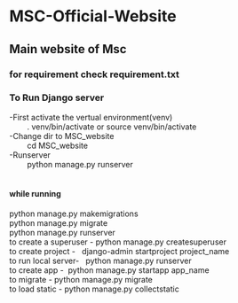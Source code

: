 # MSC-Official-Website
## Main website of Msc
### for requirement check requirement.txt<br>

### To Run Django server
-First activate the vertual environment(venv) <br>
&emsp;&emsp; . venv/bin/activate or source venv/bin/activate<br>
-Change dir to MSC_website<br>
&emsp;&emsp; cd MSC_website<br>
-Runserver<br>
&emsp;&emsp; python manage.py runserver<br><br>
#### while running
python manage.py makemigrations<br>
python manage.py migrate<br>
python manage.py runserver <br>
to create a superuser - python manage.py createsuperuser<br>
to create project -   django-admin startproject project_name<br>
to run local server-   python manage.py runserver<br>
to create app -  python manage.py startapp app_name<br>
to migrate - python manage.py migrate<br>
to load static - python manage.py collectstatic<br><br><br>


